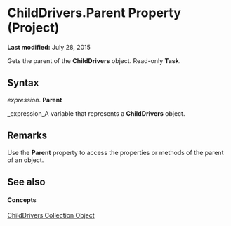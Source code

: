 
# ChildDrivers.Parent Property (Project)

 **Last modified:** July 28, 2015

Gets the parent of the  **ChildDrivers** object. Read-only **Task**.

## Syntax

 _expression_. **Parent**

 _expression_A variable that represents a  **ChildDrivers** object.


## Remarks

Use the  **Parent** property to access the properties or methods of the parent of an object.


## See also


#### Concepts


 [ChildDrivers Collection Object](5260ab69-f81a-3466-c969-d84a2c60551e.md)

